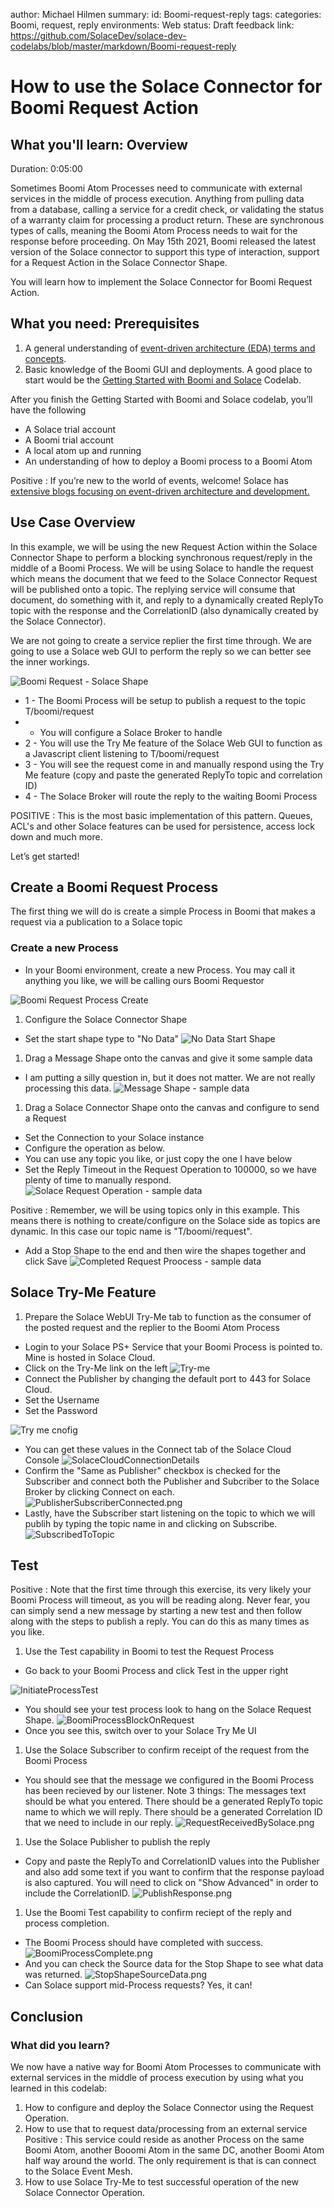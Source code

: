 author: Michael Hilmen
summary:
id: Boomi-request-reply
tags: 
categories: Boomi, request, reply
environments: Web
status: Draft
feedback link: https://github.com/SolaceDev/solace-dev-codelabs/blob/master/markdown/Boomi-request-reply

# How to use the Solace Connector for Boomi Request Action

## What you'll learn: Overview

Duration: 0:05:00

Sometimes Boomi Atom Processes need to communicate with external services in the middle of process execution.  Anything from pulling data from a database, calling a service for a credit check, or validating the status of a warranty claim for processing a product return.  These are synchronous types of calls, meaning the Boomi Atom Process needs to wait for the response before proceeding.  On May 15th 2021, Boomi released the latest version of the Solace connector to support this type of interaction, support for a Request Action in the Solace Connector Shape.

You will learn how to implement the Solace Connector for Boomi Request Action.

## What you need: Prerequisites

1. A general understanding of [event-driven architecture (EDA) terms and concepts](https://docs.solace.com/#Messagin).
1. Basic knowledge of the Boomi GUI and deployments. A good place to start would be the [Getting Started with Boomi and Solace](https://codelabs.solace.dev/codelabs/boomi-getting-started/index.html) Codelab.

After you finish the Getting Started with Boomi and Solace codelab, you’ll have the following

- A Solace trial account
- A Boomi trial account
- A local atom up and running
- An understanding of how to deploy a Boomi process to a Boomi Atom

Positive
: If you’re new to the world of events, welcome! Solace has [extensive blogs focusing on event-driven architecture and development.](https://solace.com/blog/)


## Use Case Overview

In this example, we will be using the new Request Action within the Solace Connector Shape to perform a blocking synchronous request/reply in the middle of a Boomi Process.  We will be using Solace to handle the request which means the document that we feed to the Solace Connector Request will be published onto a topic.  The replying service will consume that document, do something with it, and reply to a dynamically created ReplyTo topic with the response and the CorrelationID (also dynamically created by the Solace Connector).  

We are not going to create a service replier the first time through.  We are going to use a Solace web GUI to perform the reply so we can better see the inner workings. 

![Boomi Request - Solace Shape](img/BoomiRequest-SolaceShape.png)
* 1 - The Boomi Process will be setup to publish a request to the topic T/boomi/request
*  - You will configure a Solace Broker to handle
* 2 - You will use the Try Me feature of the Solace Web GUI to function as a Javascript client listening to T/boomi/request
* 3 - You will see the request come in and manually respond using the Try Me feature (copy and paste the generated ReplyTo topic and correlation ID)
* 4 - The Solace Broker will route the reply to the waiting Boomi Process

POSITIVE
: This is the most basic implementation of this pattern.  Queues, ACL's and other Solace features can be used for persistence, access lock down and much more.

Let’s get started!

## Create a Boomi Request Process
The first thing we will do is create a simple Process in Boomi that makes a request via a publication to a Solace topic
### Create a new Process
* In your Boomi environment, create a new Process.  You may call it anything you like, we will be calling ours Boomi Requestor

![Boomi Request Process Create](img/CreateBoomiReqReplyProcess.png)
1. Configure the Solace Connector Shape
* Set the start shape type to "No Data"
![No Data Start Shape](img/NoDataStartShape.png)
1. Drag a Message Shape onto the canvas and give it some sample data
* I am putting a silly question in, but it does not matter.  We are not really processing this data.
![Message Shape - sample data](img/MessageShape-sampleData.png)
1. Drag a Solace Connector Shape onto the canvas and configure to send a Request
* Set the Connection to your Solace instance
* Configure the operation as below.
* You can use any topic you like, or just copy the one I have below
* Set the Reply Timeout in the Request Operation to 100000, so we have plenty of time to manually respond.
![Solace Request Operation - sample data](img/SolaceRequestOperation.png)

Positive
: Remember, we will be using topics only in this example.  This means there is nothing to create/configure on the Solace side as topics are dynamic.  In this case our topic name is "T/boomi/request".

* Add a Stop Shape to the end and then wire the shapes together and click Save
![Completed Request Proocess - sample data](img/CompletedRequestProcess.png)

## Solace Try-Me Feature
1. Prepare the Solace WebUI Try-Me tab to function as the consumer of the posted request and the replier to the Boomi Atom Process
* Login to your Solace PS+ Service that your Boomi Process is pointed to.  Mine is hosted in Solace Cloud.
* Click on the Try-Me link on the left
![Try-me](img/Try-me.png)
* Connect the Publisher by changing the default port to 443 for Solace Cloud.
* Set the Username
* Set the Password

![Try me cnofig](img/TryMePublisherConfig.png)
* You can get these values in the Connect tab of the Solace Cloud Console
![SolaceCloudConnectionDetails](img/SolaceCloudConnection.png)
* Confirm the "Same as Publisher" checkbox is checked for the Subscriber and connect both the Publisher and Subcriber to the Solace Broker by clicking Connect on each.
![PublisherSubscriberConnected.png](img/PublisherSubscriberConnected.png)
* Lastly, have the Subscriber start listening on the topic to which we will publih by typing the topic name in and clicking on Subscribe.
![SubscribedToTopic](img/SubscribedToTopic.png)



## Test

Positive
: Note that the first time through this exercise, its very likely your Boomi Process will timeout, as you will be reading along.  Never fear, you can simply send a new message by starting a new test and then follow along with the steps to publish a reply.  You can do this as many times as you like.

1. Use the Test capability in Boomi to test the Request Process
* Go back to your Boomi Process and click Test in the upper right

![InitiateProcessTest](img/InnitiateProcessTest.png)

* You should see your test process look to hang on the Solace Request Shape.
![BoomiProcessBlockOnRequest](img/BoomiProcessBlockOnRequest.png)
* Once you see this, switch over to your Solace Try Me UI
1. Use the Solace Subscriber to confirm receipt of the request from the Boomi Process
* You should see that the message we configured in the Boomi Process has been recieved by our listener.  Note 3 things:
The messages text should be what you entered.
There should be a generated ReplyTo topic name to which we will reply.
There should be a generated Correlation ID that we need to include in our reply.
![RequestReceivedBySolace.png](img/RequestReceivedBySolace.png)

1. Use the Solace Publisher to publish the reply
* Copy and paste the ReplyTo and CorrelationID values into the Publisher and also add some text if you want to confirm that the response payload is also captured.  You will need to click on "Show Advanced" in order to include the CorrelationID.
![PublishResponse.png](img/PublishResponse.png)

1. Use the Boomi Test capability to confirm reciept of the reply and process completion.
* The Boomi Process should have completed with success.
![BoomiProcessComplete.png](img/BoomiProcessComplete.png)
* And you can check the Source data for the Stop Shape to see what data was returned.
![StopShapeSourceData.png](img/StopShapeSourceData.png)
* Can Solace support mid-Process requests?  Yes, it can!

## Conclusion
### What did you learn?
We now have a native way for Boomi Atom Processes to communicate with external services in the middle of process execution by using what you learned in this codelab:

1. How to configure and deploy the Solace Connector using the Request Operation.
1. How to use that to request data/processing from an external service
Positive
: This service could reside as another Process on the same Boomi Atom, another Booomi Atom in the same DC, another Boomi Atom half way around the world.  The only requirement is that is can connect to the Solace Event Mesh.
1. How to use Solace Try-Me to test successful operation of the new Solace Connector Operation.


